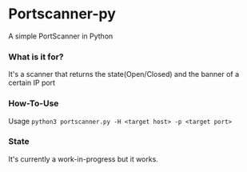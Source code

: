 # Portscanner-py
A simple PortScanner in Python

### What is it for?
It's a scanner that returns the state(Open/Closed) and the banner of a certain IP port

### How-To-Use
Usage `python3 portscanner.py -H <target host> -p <target port>`

### State
It's currently a work-in-progress but it works.
